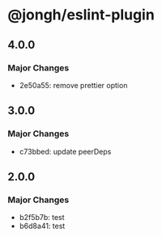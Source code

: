 # @jongh/eslint-plugin

## 4.0.0

### Major Changes

- 2e50a55: remove prettier option

## 3.0.0

### Major Changes

- c73bbed: update peerDeps

## 2.0.0

### Major Changes

- b2f5b7b: test
- b6d8a41: test
